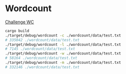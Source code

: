 # Wordcount

[Challenge WC](https://codingchallenges.fyi/challenges/challenge-wc)

```sh
cargo build
./target/debug/wordcount -c ./wordcount/data/test.txt
# 335042 ./wordcount/data/test.txt
./target/debug/wordcount -l ./wordcount/data/test.txt
# 7145 ./wordcount/data/test.txt
./target/debug/wordcount -w ./wordcount/data/test.txt
# 58164 ./wordcount/data/test.txt
./target/debug/wordcount -m ./wordcount/data/test.txt
# 332146 ./wordcount/data/test.txt
```
